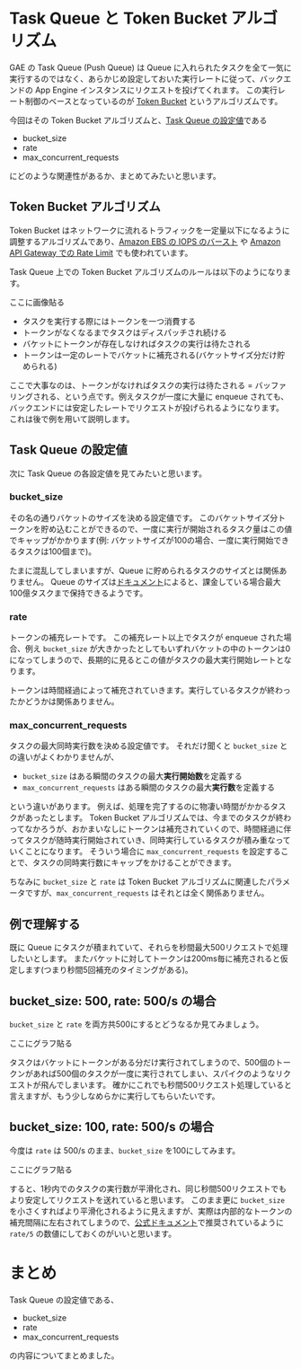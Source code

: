 Task Queue と Token Bucket アルゴリズム
===

GAE の Task Queue (Push Queue) は Queue に入れられたタスクを全て一気に実行するのではなく、あらかじめ設定しておいた実行レートに従って、バックエンドの App Engine インスタンスにリクエストを投げてくれます。
この実行レート制御のベースとなっているのが [Token Bucket](https://ja.wikipedia.org/wiki/%E3%83%88%E3%83%BC%E3%82%AF%E3%83%B3%E3%83%90%E3%82%B1%E3%83%83%E3%83%88) というアルゴリズムです。

今回はその Token Bucket アルゴリズムと、[Task Queue の設定値](https://cloud.google.com/appengine/docs/standard/go/config/queueref)である

* bucket_size
* rate
* max_concurrent_requests

にどのような関連性があるか、まとめてみたいと思います。

## Token Bucket アルゴリズム

Token Bucket はネットワークに流れるトラフィックを一定量以下になるように調整するアルゴリズムであり、[Amazon EBS の IOPS のバースト](https://aws.amazon.com/jp/blogs/aws/new-ssd-backed-elastic-block-storage/) や [Amazon API Gateway での Rate Limit](https://docs.aws.amazon.com/ja_jp/apigateway/latest/developerguide/api-gateway-request-throttling.html) でも使われています。

Task Queue 上での Token Bucket アルゴリズムのルールは以下のようになります。

ここに画像貼る

* タスクを実行する際にはトークンを一つ消費する
* トークンがなくなるまでタスクはディスパッチされ続ける
* バケットにトークンが存在しなければタスクの実行は待たされる
* トークンは一定のレートでバケットに補充される(バケットサイズ分だけ貯められる)

ここで大事なのは、トークンがなければタスクの実行は待たされる = バッファリングされる、という点です。例えタスクが一度に大量に enqueue されても、バックエンドには安定したレートでリクエストが投げられるようになります。
これは後で例を用いて説明します。

## Task Queue の設定値

次に Task Queue の各設定値を見てみたいと思います。

### bucket_size

その名の通りバケットのサイズを決める設定値です。
このバケットサイズ分トークンを貯め込むことができるので、一度に実行が開始されるタスク量はこの値でキャップがかかります(例: バケットサイズが100の場合、一度に実行開始できるタスクは100個まで)。

たまに混乱してしまいますが、Queue に貯められるタスクのサイズとは関係ありません。
Queue のサイズは[ドキュメント](https://cloud.google.com/appengine/quotas#Task_Queue)によると、課金している場合最大100億タスクまで保持できるようです。

### rate

トークンの補充レートです。
この補充レート以上でタスクが enqueue された場合、例え `bucket_size` が大きかったとしてもいずれバケットの中のトークンは0になってしまうので、長期的に見るとこの値がタスクの最大実行開始レートとなります。

トークンは時間経過によって補充されていきます。実行しているタスクが終わったかどうかは関係ありません。

### max_concurrent_requests

タスクの最大同時実行数を決める設定値です。
それだけ聞くと `bucket_size` との違いがよくわかりませんが、

* `bucket_size` はある瞬間のタスクの最大**実行開始数**を定義する
* `max_concurrent_requests` はある瞬間のタスクの最大**実行数**を定義する

という違いがあります。
例えば、処理を完了するのに物凄い時間がかかるタスクがあったとします。
Token Bucket アルゴリズムでは、今までのタスクが終わってなかろうが、おかまいなしにトークンは補充されていくので、時間経過に伴ってタスクが随時実行開始されていき、同時実行しているタスクが積み重なっていくことになります。
そういう場合に `max_concurrent_requests` を設定することで、タスクの同時実行数にキャップをかけることができます。

ちなみに `bucket_size` と `rate` は Token Bucket アルゴリズムに関連したパラメータですが、`max_concurrent_requests` はそれとは全く関係ありません。

## 例で理解する

既に Queue にタスクが積まれていて、それらを秒間最大500リクエストで処理したいとします。
またバケットに対してトークンは200ms毎に補充されると仮定します(つまり秒間5回補充のタイミングがある)。

## bucket_size: 500, rate: 500/s の場合

`bucket_size` と `rate` を両方共500にするとどうなるか見てみましょう。

ここにグラフ貼る

タスクはバケットにトークンがある分だけ実行されてしまうので、500個のトークンがあれば500個のタスクが一度に実行されてしまい、スパイクのようなリクエストが飛んでしまいます。
確かにこれでも秒間500リクエスト処理していると言えますが、もう少しなめらかに実行してもらいたいです。

## bucket_size: 100, rate: 500/s の場合

今度は `rate` は 500/s のまま、`bucket_size` を100にしてみます。

ここにグラフ貼る

すると、1秒内でのタスクの実行数が平滑化され、同じ秒間500リクエストでもより安定してリクエストを送れていると思います。
このまま更に `bucket_size` を小さくすればより平滑化されるように見えますが、実際は内部的なトークンの補充間隔に左右されてしまうので、[公式ドキュメント](https://cloud.google.com/appengine/docs/standard/go/config/queueref)で推奨されているように `rate/5` の数値にしておくのがいいと思います。

# まとめ

Task Queue の設定値である、

* bucket_size
* rate
* max_concurrent_requests

の内容についてまとめました。

